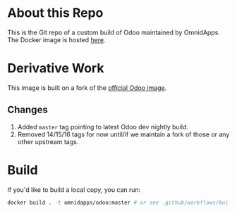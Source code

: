 # About this Repo

This is the Git repo of a custom build of Odoo maintained by OmnidApps. The Docker image is hosted [here](https://registry.hub.docker.com/omnidapps/odoo).

# Derivative Work

This image is built on a fork of the [official Odoo image](https://hub.docker.com/_/odoo).

## Changes

1. Added `master` tag pointing to latest Odoo dev nightly build.
2. Removed 14/15/16 tags for now until/if we maintain a fork of those or any other upstream tags.

# Build

If you'd like to build a local copy, you can run:

```bash
docker build . -t omnidapps/odoo:master # or see .github/workflows/build.yml
```

